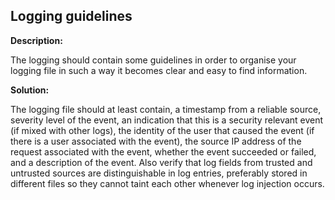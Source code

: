 
Logging guidelines
-------

**Description:**

The logging should contain some guidelines in order to organise your logging file in such 
a way it becomes clear and easy to find information.


**Solution:**

The logging file should at least contain, a timestamp from a reliable source, severity 
level of the event, an indication that this is a security relevant event 
(if mixed with other logs), the identity of the user that caused the event 
(if there is a user associated with the event), the source IP address of the request 
associated with the event, whether the event succeeded or failed, and a 
description of the event. Also verify that log fields from trusted and untrusted sources 
are distinguishable in log entries, preferably stored in different files so they cannot
taint each other whenever log injection occurs.

 
